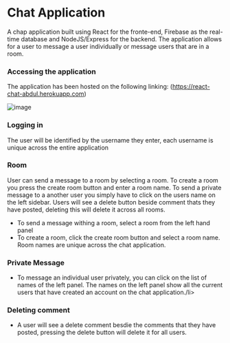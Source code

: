 # Chat Application
A chap application built using React for the fronte-end, Firebase as the real-time database and NodeJS/Express for the backend. 
The application allows for a user to message a user individually or message users that are in a room.

### Accessing the application
The application has been hosted on the following linking:
(https://react-chat-abdul.herokuapp.com)

![image](https://user-images.githubusercontent.com/23138519/51796456-27c89a00-21eb-11e9-8d36-5eae9cea0712.png)


### Logging in
The user will be identified by the username they enter, each username is unique across the entire application

### Room 
User can send a message to a room by selecting a room. To create a room you press the create room button and enter a room name. To send a private message to a another user you simply have to click on the users name on the left sidebar. Users will see a delete button beside comment thats they have posted, deleting this will delete it across all rooms.
<ul>
  <li>To send a message withing a room, select a room from the left hand panel</li>
  <li>To create a room, click the create room button and select a room name. Room names are unique across the chat application.</li>
</ul> 

### Private Message
<ul>
  <li>To message an individual user privately, you can click on the list of names of the left panel. The names on the left panel show all the current users that have created an account on the chat application./li>
</ul> 

### Deleting comment
<ul>
  <li>A user will see a delete comment besdie the comments that they have posted, pressing the delete button will delete it for all users.</li>
</ul> 

